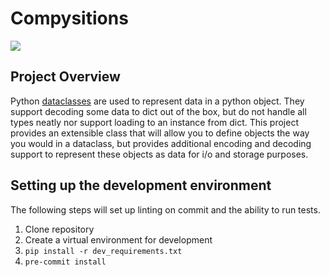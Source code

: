 # Compysitions

![](https://github.com/zganger/extended_dataclass/workflows/Test/badge.svg)

## Project Overview
Python [dataclasses](https://docs.python.org/3/library/dataclasses.html "Dataclass documentation") are used to represent data in a python object.
They support decoding some data to dict out of the box, but do not handle all types neatly nor support loading to an instance from dict.
This project provides an extensible class that will allow you to define objects the way you would in a dataclass, 
but provides additional encoding and decoding support to represent these objects as data for i/o and storage purposes.

## Setting up the development environment
The following steps will set up linting on commit and the ability to run tests.
1. Clone repository
2. Create a virtual environment for development
3. `pip install -r dev_requirements.txt`
4. `pre-commit install`
